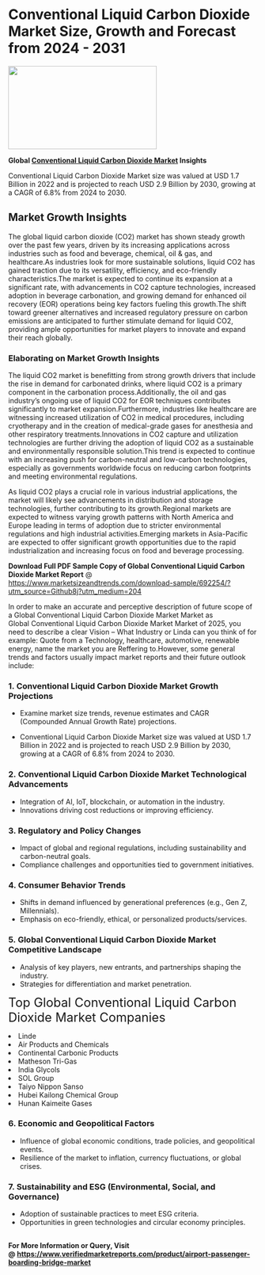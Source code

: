<H1>Conventional Liquid Carbon Dioxide Market Size, Growth and Forecast from 2024 - 2031</H1><img class="aligncenter size-medium wp-image-584254" src="https://thirdeyenews.in/wp-content/uploads/2024/09/Global-Market-Research-300x168.jpeg" alt="" width="300" height="168" /><p><strong>Global&nbsp;<a href="https://www.marketsizeandtrends.com/download-sample/692254/?utm_source=Github8j?utm_medium=204">Conventional Liquid Carbon Dioxide Market</a> Insights</strong></p><p>Conventional Liquid Carbon Dioxide Market size was valued at USD 1.7 Billion in 2022 and is projected to reach USD 2.9 Billion by 2030, growing at a CAGR of 6.8% from 2024 to 2030.</p><p><h2>Market Growth Insights</h2> <p>The global liquid carbon dioxide (CO2) market has shown steady growth over the past few years, driven by its increasing applications across industries such as food and beverage, chemical, oil & gas, and healthcare.As industries look for more sustainable solutions, liquid CO2 has gained traction due to its versatility, efficiency, and eco-friendly characteristics.The market is expected to continue its expansion at a significant rate, with advancements in CO2 capture technologies, increased adoption in beverage carbonation, and growing demand for enhanced oil recovery (EOR) operations being key factors fueling this growth.The shift toward greener alternatives and increased regulatory pressure on carbon emissions are anticipated to further stimulate demand for liquid CO2, providing ample opportunities for market players to innovate and expand their reach globally.</p> <h3>Elaborating on Market Growth Insights</h3> <p>The liquid CO2 market is benefitting from strong growth drivers that include the rise in demand for carbonated drinks, where liquid CO2 is a primary component in the carbonation process.Additionally, the oil and gas industry’s ongoing use of liquid CO2 for EOR techniques contributes significantly to market expansion.Furthermore, industries like healthcare are witnessing increased utilization of CO2 in medical procedures, including cryotherapy and in the creation of medical-grade gases for anesthesia and other respiratory treatments.Innovations in CO2 capture and utilization technologies are further driving the adoption of liquid CO2 as a sustainable and environmentally responsible solution.This trend is expected to continue with an increasing push for carbon-neutral and low-carbon technologies, especially as governments worldwide focus on reducing carbon footprints and meeting environmental regulations.</p> <p>As liquid CO2 plays a crucial role in various industrial applications, the market will likely see advancements in distribution and storage technologies, further contributing to its growth.Regional markets are expected to witness varying growth patterns with North America and Europe leading in terms of adoption due to stricter environmental regulations and high industrial activities.Emerging markets in Asia-Pacific are expected to offer significant growth opportunities due to the rapid industrialization and increasing focus on food and beverage processing.</p> <p><span class=""><strong>Download Full PDF Sample Copy of Global Conventional Liquid Carbon Dioxide Market Report</strong> @ <a href="https://www.marketsizeandtrends.com/download-sample/692254/?utm_source=Github8j?utm_medium=204" target="_blank">https://www.marketsizeandtrends.com/download-sample/692254/?utm_source=Github8j?utm_medium=204</a></span></p><p>In order to make an accurate and perceptive description of future scope of a Global&nbsp;Conventional Liquid Carbon Dioxide Market Market as Global&nbsp;Conventional Liquid Carbon Dioxide Market Market of 2025, you need to describe a clear Vision &ndash; What Industry or Linda can you think of for example: Quote from a Technology, healthcare, automotive, renewable energy, name the market you are Reffering to.However, some general trends and factors usually impact market reports and their future outlook include:</p><h3>1.&nbsp;<strong>Conventional Liquid Carbon Dioxide Market Growth Projections</strong></h3><ul><li>Examine market size trends, revenue estimates and CAGR (Compounded Annual Growth Rate) projections.</li><li><p>Conventional Liquid Carbon Dioxide Market size was valued at USD 1.7 Billion in 2022 and is projected to reach USD 2.9 Billion by 2030, growing at a CAGR of 6.8% from 2024 to 2030.</p></li></ul><h3>2.&nbsp;<strong>Conventional Liquid Carbon Dioxide Market Technological Advancements</strong></h3><ul><li>Integration of AI, IoT, blockchain, or automation in the industry.</li><li>Innovations driving cost reductions or improving efficiency.</li></ul><h3>3.&nbsp;<strong>Regulatory and Policy Changes</strong></h3><ul><li>Impact of global and regional regulations, including sustainability and carbon-neutral goals.</li><li>Compliance challenges and opportunities tied to government initiatives.</li></ul><h3>4.&nbsp;<strong>Consumer Behavior Trends</strong></h3><ul><li>Shifts in demand influenced by generational preferences (e.g., Gen Z, Millennials).</li><li>Emphasis on eco-friendly, ethical, or personalized products/services.</li></ul><h3>5.&nbsp;<strong>Global Conventional Liquid Carbon Dioxide Market Competitive Landscape</strong></h3><ul><li>Analysis of key players, new entrants, and partnerships shaping the industry.</li><li>Strategies for differentiation and market penetration.</li></ul><p data-pm-slice="1 1 []"><span style="color: inherit; font-family: inherit; font-size: 25px;">Top Global Conventional Liquid Carbon Dioxide Market Companies</span></p><div class="" data-test-id=""><p><li>Linde</li><li> Air Products and Chemicals</li><li> Continental Carbonic Products</li><li> Matheson Tri-Gas</li><li> India Glycols</li><li> SOL Group</li><li> Taiyo Nippon Sanso</li><li> Hubei Kailong Chemical Group</li><li> Hunan Kaimeite Gases</li></p></div><h3>6.&nbsp;<strong>Economic and Geopolitical Factors</strong></h3><ul><li>Influence of global economic conditions, trade policies, and geopolitical events.</li><li>Resilience of the market to inflation, currency fluctuations, or global crises.</li></ul><h3>7.&nbsp;<strong>Sustainability and ESG (Environmental, Social, and Governance)</strong></h3><ul><li>Adoption of sustainable practices to meet ESG criteria.</li><li>Opportunities in green technologies and circular economy principles.</li></ul><h2><strong style="font-size: 14px;">For More Information or Query, Visit @&nbsp;</strong><a style="background-color: #ffffff; font-size: 14px;" href="https://www.marketsizeandtrends.com/report/conventional-liquid-carbon-dioxide-market/" target="_blank">https://www.verifiedmarketreports.com/product/airport-passenger-boarding-bridge-market</a></h2>
